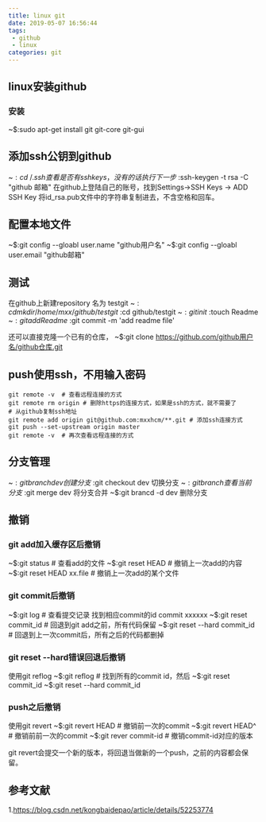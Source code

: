 ```yaml
---
title: linux git
date: 2019-05-07 16:56:44
tags:
 - github
 - linux
categories: git
---
```


## linux安装github
### 安装
~$:sudo apt-get install git git-core git-gui

## 添加ssh公钥到github
~$:cd ~/.ssh
查看是否有ssh keys，没有的话执行下一步	
~$:ssh-keygen -t rsa -C "github 邮箱"
在github上登陆自己的账号，找到Settings->SSH Keys -> ADD SSH Key 将id_rsa.pub文件中的字符串复制进去，不含空格和回车。

## 配置本地文件
~$:git config  --gloabl user.name "github用户名"
~$:git config  --gloabl user.email "github邮箱"

## 测试
在github上新建repository 名为 testgit
~$:cd mkdir /home/mxx/github/testgit
~$:cd github/testgit
~$:git init
~$:touch Readme
~$:git add Readme
~$:git commit -m 'add readme file'

还可以直接克隆一个已有的仓库，
~$:git clone https://github.com/github用户名/github仓库.git

## push使用ssh，不用输入密码
``` shell
git remote -v  # 查看远程连接的方式
git remote rm origin # 删除https的连接方式，如果是ssh的方式，就不需要了
# 从github复制ssh地址
git remote add origin git@github.com:mxxhcm/**.git # 添加ssh连接方式
git push --set-upstream origin master
git remote -v  # 再次查看远程连接的方式
```

## 分支管理
~$:git branch dev 创建分支
~$:git checkout dev 切换分支
~$:git branch 查看当前分支
~$:git merge dev 将分支合并
~$:git brancd -d dev 删除分支

## 撤销
### git add加入缓存区后撤销
~$:git status # 查看add的文件
~$:git reset HEAD  # 撤销上一次add的内容
~$:git reset HEAD  xx.file # 撤销上一次add的某个文件

### git commit后撤销
~$:git log # 查看提交记录
找到相应commit的id
commit xxxxxx
~$:git reset commit_id # 回退到git add之前，所有代码保留
~$:git reset --hard commit_id # 回退到上一次commit后，所有之后的代码都删掉

### git reset --hard错误回退后撤销
使用git reflog
~$:git reflog # 找到所有的commit id，然后
~$:git reset commit_id
~$:git reset --hard commit_id

### push之后撤销
使用git revert 
~$:git revert HEAD # 撤销前一次的commit
~$:git revert HEAD^ # 撤销前前一次的commit
~$:git rever commit-id # 撤销commit-id对应的版本

git revert会提交一个新的版本，将回退当做新的一个push，之前的内容都会保留。


## 参考文献
1.https://blog.csdn.net/kongbaidepao/article/details/52253774


